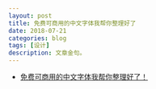 ```yaml
---
layout: post
title: 免费可商用的中文字体我帮你整理好了
date: 2018-07-21
categories: blog
tags: [设计]
description: 文章金句。
---
```


- [免费可商用的中文字体我帮你整理好了！](http://www.lukou.com/userfeed/16743420)
